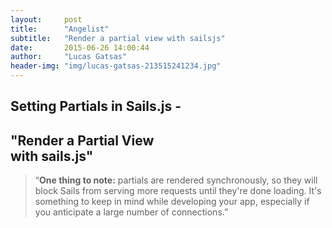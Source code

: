 ```yaml
---
layout:     post
title:      "Angelist"
subtitle:   "Render a partial view with sailsjs"
date:       2015-06-26 14:00:44
author:     "Lucas Gatsas"
header-img: "img/lucas-gatsas-213515241234.jpg"
---
```

<h2 class="section-heading">Setting Partials in Sails.js -</h2>
<h2 class="section-heading">"Render a Partial View <br> with sails.js"</h2>





<blockquote>
“<strong>One thing to note:</strong> partials are rendered synchronously, so they will block Sails from serving more requests until they're done loading. It's something to keep in mind while developing your app, especially if you anticipate a large number of connections.” 
</blockquote>

